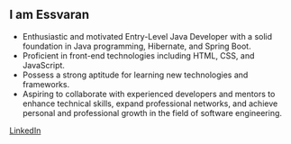 ## I am Essvaran

- Enthusiastic and motivated Entry-Level Java Developer with a solid foundation in Java programming, Hibernate, and Spring Boot.
- Proficient in front-end technologies including HTML, CSS, and JavaScript.
- Possess a strong aptitude for learning new technologies and frameworks.
- Aspiring to collaborate with experienced developers and mentors to enhance technical skills, expand professional networks, and achieve personal and professional growth in the field of software engineering.

[LinkedIn](https://www.linkedin.com/in/essvaran)


